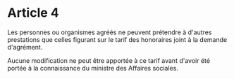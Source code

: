 # Article 4

Les personnes ou organismes agréés ne peuvent prétendre à d'autres prestations que celles figurant sur le tarif des honoraires joint à la demande d'agrément.

Aucune modification ne peut être apportée à ce tarif avant d'avoir été portée à la connaissance du ministre des Affaires sociales.
